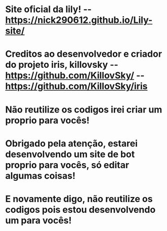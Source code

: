 # Site oficial da lily! -- https://nick290612.github.io/Lily-site/
# Creditos ao desenvolvedor e criador do projeto iris, killovsky -- https://github.com/KillovSky/ -- https://github.com/KillovSky/iris
# Não reutilize os codigos irei criar um proprio para vocês!
# Obrigado pela atenção, estarei desenvolvendo um site de bot proprio para vocês, só editar algumas coisas!
# E novamente digo, não reutilize os codigos pois estou desenvolvendo um para vocês!
